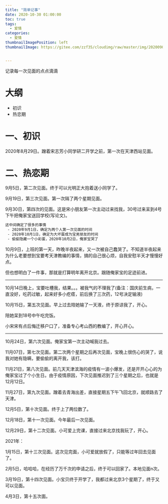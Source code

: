 ```yaml
---
title: "简单记事"
date: 2020-10-30 01:00:00
toc: true
tags:
  - 爱情
categories:
  - 爱情
thumbnailImagePosition: left
thumbnailImage: https://gitee.com/zzf35/cloudimg/raw/master/img/20200902102513.jpg


---
```


记录每一次见面的点点滴滴

<!--more-->

# 大纲

- 初识
- 热恋期

# 一、初识

2020年8月29日。蹭着宋志芳小同学研二开学之前，第一次在天津西站见面。

# 二、热恋期

9月5日，第二次见面。终于可以光明正大抱着送小同学了。

9月19日，第三次见面。第一次隔了两个星期见面。

9月30日，第四次的见面。这是宋小朋友第一次主动过来找我，30号过来呆到4号下午把俺家宝送回学校(写论文)。

```txt
这中间确定了很多的事情
 - 2020年9月1日，确定为两个人第一次见面的时间
 - 2020年10月1日，确定为大坏蛋成为宝男朋友的时间
 - 偷偷隐藏一个小彩蛋，2020年10月2日，俺家宝哭了
```

10月9日，上班的第一天，昨晚半夜起来，又一次被自己蠢哭了。不知道半夜起来为什么老要想到宝要考天津教编的事情，搞的自己很心烦，自我安慰半天才慢慢好点。

但也想明白了一件事，那就是打算明年离开北京。跟随俺家宝的足迹前进。

------

10月14日晚上，宝要吐槽我，结果。。。被我气的不理我了(备注：国庆前生病，一直没好，吃药过敏，起来好多小疙瘩，前后换了三次药，12号决定输液)

10月15日，第五次见面。早上过去陪她输了一天液，终于原谅我了，开心。

陪她呆到18号中午吃完饭。

小宋宋有点后悔迁移户口了，准备专心考山西的教编了，开心开心。

------

10月24日，第六次见面。俺家宝第一次主动喊我过去。

11月07日，第七次见面。第二次两个星期之后再次见面，宝晚上很伤心的哭了，说我对她有隐瞒，要偷偷的离开我，该打。

11月21日，第八次见面。前几天天津滨海的疫情有一波小爆发，还是开开心心的为俺家宝过了个小生日。由于疫情原因，下次见面推迟到了三个星期之后，也就是12月12日。

11月27日，第九次见面。蹭着去青海出差，直接星期五下午飞回北京，就顺路去了天津。

12月5日，第十次见面。终于上了两位数了。

12月18日，第十一次见面。今年最后一次见面。

12月29日，第十二次见面。小可爱上完课，直接过来北京找我玩了，开心。

2021年：

1月15日，第十三次见面。这次见完面，小可爱就放假了，只能等过年回去见面了。

2月5日，哈哈哈，在经历了万千次的申请之后，终于可以回家了。本地见面n次。

3月19日，第十四次见面。小宝贝终于开学了，我都过来北京3个星期了，终于又可以见面。

4月3日，第十五次面。

